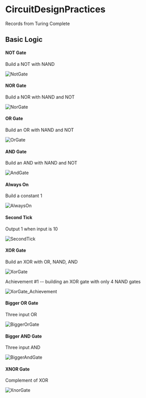 # CircuitDesignPractices
Records from Turing Complete

## Basic Logic


#### NOT Gate
Build a NOT with NAND

![NotGate](https://user-images.githubusercontent.com/64894558/145147238-7df0f360-4ce1-42b6-a422-baf86c81adc1.png)

#### NOR Gate
Build a NOR with NAND and NOT

![NorGate](https://user-images.githubusercontent.com/64894558/145147253-24b62caf-fec6-4776-b5d9-8ae0fd640b34.png)

#### OR Gate
Build an OR with NAND and NOT

![OrGate](https://user-images.githubusercontent.com/64894558/145147835-2fce94c1-b864-4cfa-a624-4fffe66b476e.png)

#### AND Gate
Build an AND with NAND and NOT

![AndGate](https://user-images.githubusercontent.com/64894558/145147848-d594626b-19e8-4ae8-8129-43f157deb22c.png)

#### Always On
Build a constant 1

![AlwaysOn](https://user-images.githubusercontent.com/64894558/145150096-17517de5-074d-4ca6-aaf4-f0a5a5fe3aae.png)

#### Second Tick
Output 1 when input is 10 

![SecondTick](https://user-images.githubusercontent.com/64894558/145150098-05d61689-3b31-4a1c-ae47-29f711de4c20.png)

#### XOR Gate
Build an XOR with OR, NAND, AND

![XorGate](https://user-images.githubusercontent.com/64894558/145150105-c85d59b1-aeb7-493c-8474-0f648e5531ab.png)

Achievement #1 -- building an XOR gate with only 4 NAND gates

![XorGate_Achievement](https://user-images.githubusercontent.com/64894558/145150112-87c4bb3f-9c63-4240-873c-b4413e190d66.png)

#### Bigger OR Gate
Three input OR

![BiggerOrGate](https://user-images.githubusercontent.com/64894558/145150874-61f46e46-f3fd-4290-873e-42bf70257790.png)

#### Bigger AND Gate
Three input AND

![BiggerAndGate](https://user-images.githubusercontent.com/64894558/145150878-de74315c-48ed-4aa8-a361-00dd60f64123.png)

#### XNOR Gate
Complement of XOR

![XnorGate](https://user-images.githubusercontent.com/64894558/145150879-4b19f061-44e6-4eff-950e-35c07af9bcf2.png)
